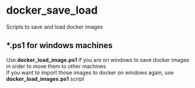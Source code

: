 # docker_save_load
Scripts to save and load docker images

## *.ps1 for windows machines
Use **docker_load_image.ps1** if you are on windows to save docker images in order to move them to other machines <br />
If you want to import those images to docker on windows again, use **docker_load_images.ps1** script
